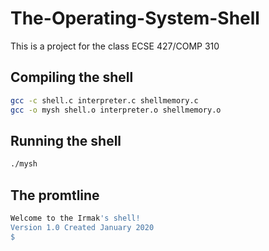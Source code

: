 # The-Operating-System-Shell
This is a project for the class ECSE 427/COMP 310


## Compiling the shell
```bash
gcc -c shell.c interpreter.c shellmemory.c
gcc -o mysh shell.o interpreter.o shellmemory.o
```
## Running the shell
```bash
./mysh
```
## The promtline
```bash
Welcome to the Irmak's shell!
Version 1.0 Created January 2020
$
```

